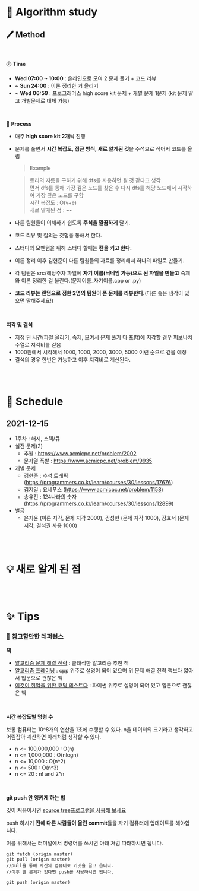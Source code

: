 # :book: Algorithm study
## :pen: Method

<br>

:clock7: **Time**
* **Wed 07:00 ~ 10:00** : 온라인으로 모여 2 문제 풀기 + 코드 리뷰
* ~ **Sun 24:00** : 이론 정리한 거 올리기
* ~ **Wed 06:59** : 프로그래머스 high score kit 문제 + 개별 문제 1문제 (kit 문제 말고 개별문제로 대체 가능)

<br>

:rocket: **Process**
* 매주 **high score kit 2개**씩 진행
* 문제를 풀면서 **시간 복잡도, 접근 방식, 새로 알게된 것**을 주석으로 적어서 코드를 올림

    >Example 

    >트리의 지름을 구하기 위해 dfs를 사용하면 될 것 같다고 생각 <br>
    >먼저 dfs를 통해 가장 깊은 노드를 찾은 후 다시 dfs를 해당 노드에서 시작하여 가장 깊은 노드를 구함 <br>
    >시간 복잡도 : O(v+e) <br>
    > 새로 알게된 점 : ~~

* 다른 팀원들이 이해하기 쉽도록 **주석을 깔끔하게** 달기.
* 코드 리뷰 및 질의는 깃헙을 통해서 한다.
* 스터디의 모멘텀을 위해 스터디 할때는 **캠을 키고 한다.**
* 이론 정리 이후 김현준이 다른 팀원들의 자료를 정리해서 하나의 파일로 만들기.
* 각 팀원은 src/해당주차 파일에 **자기 이름(닉네임 가능)으로 된 파일을 만들고** 숙제와 이론 정리한 걸 올린다.(문제이름_자기이름.cpp or .py)
* **코드 리뷰는 랜덤으로 정한 2명의 팀원이 푼 문제를 리뷰한다.**(다른 좋은 생각이 있으면 말해주세요!)


<br>

**지각 및 결석**
* 지정 된 시간(파일 올리기, 숙제, 모여서 문제 풀기 다 포함)에 지각할 경우 피보나치 수열로 지각비를 걷음
* 1000원에서 시작해서 1000, 1000, 2000, 3000, 5000 이런 순으로 걷을 예정
* 결석의 경우 한번은 가능하고 이후 지각비로 계산된다.

<br>
<br>

# :calendar: Schedule
## 2021-12-15
* 1주차 : 해시, 스택/큐
* 실전 문제(2)
    * 추월 : https://www.acmicpc.net/problem/2002
    * 문자열 폭발 : https://www.acmicpc.net/problem/9935
*  개별 문제
   *  김현준 : 추석 트래픽 (https://programmers.co.kr/learn/courses/30/lessons/17676)
   *  김지일 : 요세푸스 (https://www.acmicpc.net/problem/1158)
   *  송유진 : 124나라의 숫자 (https://programmers.co.kr/learn/courses/30/lessons/12899)
* 벌금
  * 윤지윤 (이론 지각, 문제 지각 2000), 김성현 (문제 지각 1000), 장효서 (문제 지각, 결석권 사용 1000)
<br>
<br>

# :bulb: 새로 알게 된 점 

<br>
<br>

# :sparkles: Tips
### :book: **참고할만한 레퍼런스**

**책**

* [알고리즘 문제 해결 전략](http://www.kyobobook.co.kr/product/detailViewKor.laf?mallGb=KOR&ejkGb=KOR&barcode=9788966260546) : 클래식한 알고리즘 추천 책
* [알고리즘 프레이닝](http://www.yes24.com/Product/Goods/72274740) : cpp 위주로 설명이 되어 있으며 위 문제 해결 전략 책보다 얇아서 입문으로 괜찮은 책
* [이것이 취업을 위한 코딩 테스트다](http://www.yes24.com/Product/Goods/91433923) : 파이썬 위주로 설명이 되어 있고 입문으로 괜찮은 책

<br>

**시간 복잡도별 명령 수**

보통 컴퓨터는 10^8개의 연산을 1초에 수행할 수 있다.
n을 데이터의 크기라고 생각하고 어림잡아 계산하면 아래처럼 생각할 수 있다.
* n <= 100,000,000 : O(n) 
* n <= 1,000,000 : O(nlogn)
* n <= 10,000 : O(n^2)
* n <= 500 : O(n^3)
* n <= 20 : n! and 2^n

<br>

**git push 안 엉키게 하는 법**

깃이 처음이시면 [source tree프로그램을 사용해 보세요](https://www.sourcetreeapp.com/)

push 하시기 **전에 다른 사람들이 올린 commit**들을 자기 컴퓨터에 업데이트를 해야합니다.

이를 위해서는 터미널에서 명령어를 쓰시면 아래 처럼 따라하시면 됩니다.
```
git fetch (origin master)
git pull (origin master)
//pull을 통해 자신의 컴퓨터로 커밋을 끌고 옵니다.
//이후 별 문제가 없다면 push를 사용하시면 됩니다.

git push (origin master)

```
